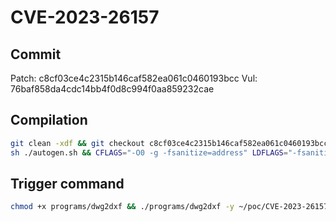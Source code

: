 # CVE-2023-26157

## Commit

Patch: c8cf03ce4c2315b146caf582ea061c0460193bcc
Vul: 76baf858da4cdc14bb4f0d8c994f0aa859232cae

## Compilation

```sh
git clean -xdf && git checkout c8cf03ce4c2315b146caf582ea061c0460193bcc^ && \
sh ./autogen.sh && CFLAGS="-O0 -g -fsanitize=address" LDFLAGS="-fsanitize=address" ./configure --disable-shared && make -j$(nproc) V=s
```

## Trigger command

```sh
chmod +x programs/dwg2dxf && ./programs/dwg2dxf -y ~/poc/CVE-2023-26157/crash.dwg
```
